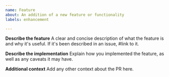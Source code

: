 ```yaml
---
name: Feature
about: An addition of a new feature or functionality
labels: enhancement

---
```


**Describe the feature**
A clear and concise description of what the feature is and why it's useful. If it's been described in an issue, #link to it.

**Describe the implementation**
Explain how you implemented the feature, as well as any caveats it may have.

**Additional context**
Add any other context about the PR here.
